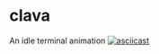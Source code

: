# clava
An idle terminal animation
[![asciicast](https://asciinema.org/a/I8VvnLzPm3RZEO4cQZm1LUs4W.svg)](https://asciinema.org/a/I8VvnLzPm3RZEO4cQZm1LUs4W)
